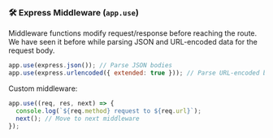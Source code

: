 ### 🛠 Express Middleware (`app.use`)

Middleware functions modify request/response before reaching the route. We have seen it before while parsing JSON and URL-encoded data for the request body.

```js
app.use(express.json()); // Parse JSON bodies
app.use(express.urlencoded({ extended: true })); // Parse URL-encoded bodies
```

Custom middleware:

```js
app.use((req, res, next) => {
  console.log(`${req.method} request to ${req.url}`);
  next(); // Move to next middleware
});
```
